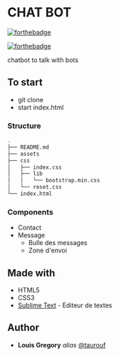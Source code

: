 
# CHAT BOT

[![forthebadge](https://forthebadge.com/images/badges/uses-html.svg)](https://forthebadge.com)

[![forthebadge](https://forthebadge.com/images/badges/uses-css.svg)](https://forthebadge.com)

chatbot to talk with bots

## To start

 - git clone
 - start index.html

### Structure
```bash
.
├── README.md
├── assets
├── css
│   ├── index.css
│   ├── lib
│   │   └── bootstrap.min.css
│   └── reset.css
└── index.html
```

### Components

- Contact
- Message
  - Bulle des messages
  - Zone d'envoi


## Made with

* HTML5
* CSS3
* [Sublime Text](https://www.sublimetext.com/) - Editeur de textes


## Author

* **Louis Gregory** _alias_ [@taurouf](https://github.com/taurouf)
